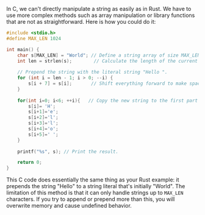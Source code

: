  In C, we can't directly manipulate a string as easily as in Rust. We have to use more complex methods such as array manipulation or library functions that are not as straightforward. Here is how you could do it:

```c
#include <stdio.h>
#define MAX_LEN 1024

int main() {
    char s[MAX_LEN] = "World"; // Define a string array of size MAX_LEN and assign the value "World" to it.
    int len = strlen(s);        // Calculate the length of the current string.
    
    // Prepend the string with the literal string "Hello ".
    for (int i = len - 1; i > 0; --i) {
        s[i + 7] = s[i];       // Shift everything forward to make space for the new characters.
    }
    
    for(int i=0; i<6; ++i){   // Copy the new string to the first part of our array.
        s[i]= 'H';
        s[i+1]='e';
        s[i+2]='l';
        s[i+3]='l';
        s[i+4]='o';
        s[i+5]=' '; 
    }
    
    printf("%s", s); // Print the result.

    return 0;
}
```
This C code does essentially the same thing as your Rust example: it prepends the string "Hello" to a string literal that's initially "World". The limitation of this method is that it can only handle strings up to `MAX_LEN` characters. If you try to append or prepend more than this, you will overwrite memory and cause undefined behavior.
